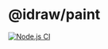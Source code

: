 # @idraw/paint

[![Node.js CI](https://github.com/chenshenhai/idraw/actions/workflows/node.js.yml/badge.svg?branch=main)](https://github.com/chenshenhai/idraw/actions/workflows/node.js.yml)